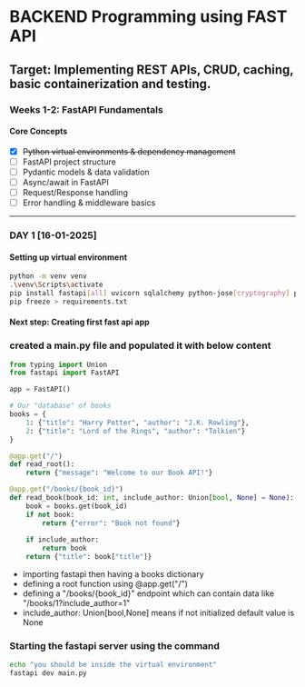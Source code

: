 # BACKEND Programming using FAST API

## Target: Implementing REST APIs, CRUD, caching, basic containerization and testing.

### Weeks 1-2: FastAPI Fundamentals
#### Core Concepts
- [X] ~~Python virtual environments & dependency management~~
- [ ] FastAPI project structure
- [ ] Pydantic models & data validation
- [ ] Async/await in FastAPI
- [ ] Request/Response handling
- [ ] Error handling & middleware basics
---
### DAY 1 [16-01-2025]

#### Setting up virtual environment
```bash
python -m venv venv
.\venv\Scripts\activate
pip install fastapi[all] uvicorn sqlalchemy python-jose[cryptography] passlib[bcrypt]
pip freeze > requirements.txt
```

#### Next step: Creating first fast api app

### created a main.py file and populated it with below content
```python
from typing import Union
from fastapi import FastAPI

app = FastAPI()

# Our "database" of books
books = {
    1: {"title": "Harry Potter", "author": "J.K. Rowling"},
    2: {"title": "Lord of the Rings", "author": "Tolkien"}
}

@app.get("/")
def read_root():
    return {"message": "Welcome to our Book API!"}

@app.get("/books/{book_id}")
def read_book(book_id: int, include_author: Union[bool, None] = None):
    book = books.get(book_id)
    if not book:
        return {"error": "Book not found"}
    
    if include_author:
        return book
    return {"title": book["title"]}

```

- importing fastapi then having a books dictionary
- defining a root function using @app.get("/")
- defining a "/books/{book_id}" endpoint which can contain data like "/books/1?include_author=1"
- include_author: Union[bool,None] means if not initialized default value is None

### Starting the fastapi server using the command
```bash
echo "you should be inside the virtual environment"
fastapi dev main.py

```